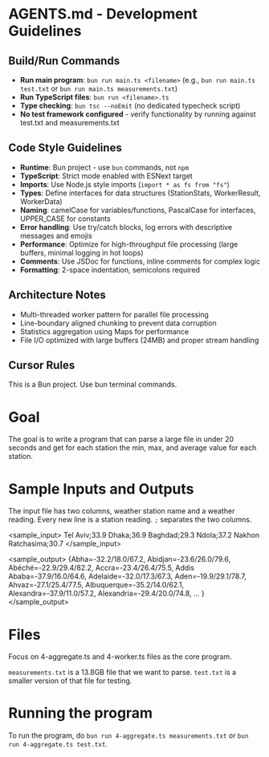 # AGENTS.md - Development Guidelines

## Build/Run Commands
- **Run main program**: `bun run main.ts <filename>` (e.g., `bun run main.ts test.txt` or `bun run main.ts measurements.txt`)
- **Run TypeScript files**: `bun run <filename>.ts`
- **Type checking**: `bun tsc --noEmit` (no dedicated typecheck script)
- **No test framework configured** - verify functionality by running against test.txt and measurements.txt

## Code Style Guidelines
- **Runtime**: Bun project - use `bun` commands, not `npm`
- **TypeScript**: Strict mode enabled with ESNext target
- **Imports**: Use Node.js style imports (`import * as fs from "fs"`)
- **Types**: Define interfaces for data structures (StationStats, WorkerResult, WorkerData)
- **Naming**: camelCase for variables/functions, PascalCase for interfaces, UPPER_CASE for constants
- **Error handling**: Use try/catch blocks, log errors with descriptive messages and emojis
- **Performance**: Optimize for high-throughput file processing (large buffers, minimal logging in hot loops)
- **Comments**: Use JSDoc for functions, inline comments for complex logic
- **Formatting**: 2-space indentation, semicolons required

## Architecture Notes
- Multi-threaded worker pattern for parallel file processing
- Line-boundary aligned chunking to prevent data corruption
- Statistics aggregation using Maps for performance
- File I/O optimized with large buffers (24MB) and proper stream handling

## Cursor Rules
This is a Bun project. Use bun terminal commands.

# Goal

The goal is to write a program that can parse a large file in under 20 seconds and get for each station the min, max, and average value for each station. 

# Sample Inputs and Outputs

The input file has two columns, weather station name and a weather reading.
Every new line is a station reading.
`;` separates the two columns.

<sample_input>
Tel Aviv;33.9
Dhaka;36.9
Baghdad;29.3
Ndola;37.2
Nakhon Ratchasima;30.7
</sample_input>

<sample_output>
{Abha=-32.2/18.0/67.2, 
Abidjan=-23.6/26.0/79.6, 
Abéché=-22.9/29.4/82.2, 
Accra=-23.4/26.4/75.5, 
Addis Ababa=-37.9/16.0/64.6, 
Adelaide=-32.0/17.3/67.3, 
Aden=-19.9/29.1/78.7, 
Ahvaz=-27.1/25.4/77.5, 
Albuquerque=-35.2/14.0/62.1, 
Alexandra=-37.9/11.0/57.2, 
Alexandria=-29.4/20.0/74.8,
...
}
</sample_output>


# Files

Focus on 4-aggregate.ts and 4-worker.ts files as the core program.

`measurements.txt` is a 13.8GB file that we want to parse.
`test.txt` is a smaller version of that file for testing.

# Running the program

To run the program, do `bun run 4-aggregate.ts measurements.txt` or `bun run 4-aggregate.ts test.txt`.

